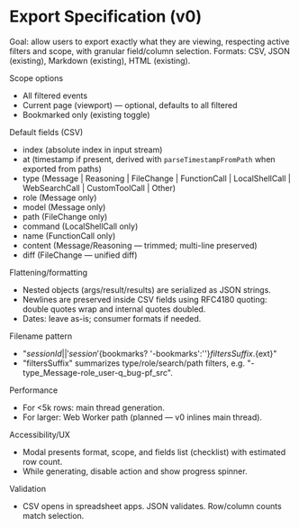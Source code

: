 # Export Specification (v0)

Goal: allow users to export exactly what they are viewing, respecting active filters and scope, with granular field/column selection. Formats: CSV, JSON (existing), Markdown (existing), HTML (existing).

Scope options

- All filtered events
- Current page (viewport) — optional, defaults to all filtered
- Bookmarked only (existing toggle)

Default fields (CSV)

- index (absolute index in input stream)
- at (timestamp if present, derived with `parseTimestampFromPath` when exported from paths)
- type (Message | Reasoning | FileChange | FunctionCall | LocalShellCall | WebSearchCall | CustomToolCall | Other)
- role (Message only)
- model (Message only)
- path (FileChange only)
- command (LocalShellCall only)
- name (FunctionCall only)
- content (Message/Reasoning — trimmed; multi-line preserved)
- diff (FileChange — unified diff)

Flattening/formatting

- Nested objects (args/result/results) are serialized as JSON strings.
- Newlines are preserved inside CSV fields using RFC4180 quoting: double quotes wrap and internal quotes doubled.
- Dates: leave as-is; consumer formats if needed.

Filename pattern

- "${sessionId || 'session'}${bookmarks? '-bookmarks':''}${filtersSuffix}.${ext}"
- "filtersSuffix" summarizes type/role/search/path filters, e.g. "-type_Message-role_user-q_bug-pf_src".

Performance

- For <5k rows: main thread generation.
- For larger: Web Worker path (planned — v0 inlines main thread).

Accessibility/UX

- Modal presents format, scope, and fields list (checklist) with estimated row count.
- While generating, disable action and show progress spinner.

Validation

- CSV opens in spreadsheet apps. JSON validates. Row/column counts match selection.
